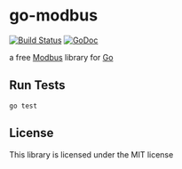 # go-modbus

[![Build Status](https://travis-ci.org/flosse/go-modbus.svg?branch=master)](https://travis-ci.org/flosse/go-modbus)
[![GoDoc](https://godoc.org/github.com/flosse/go-modbus?status.svg)](https://godoc.org/github.com/flosse/go-modbus)

a free [Modbus](http://en.wikipedia.org/wiki/Modbus) library
for [Go](http://golang.org/)

## Run Tests

    go test

## License

This library is licensed under the MIT license
